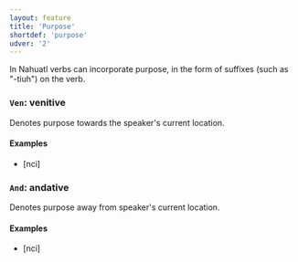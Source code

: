 ```yaml
---
layout: feature
title: 'Purpose'
shortdef: 'purpose'
udver: '2'
---
```


In Nahuatl verbs can incorporate purpose, in the form of suffixes (such as "-tiuh") on the verb.

### <a name="Ven">`Ven`</a>: venitive

Denotes purpose towards the speaker's current location.

#### Examples

* [nci] 

### <a name="And">`And`</a>: andative

Denotes purpose away from speaker's current location.

#### Examples

* [nci] 

<!-- Interlanguage links updated Po 6. listopadu 2023, 21:41:51 CET -->
